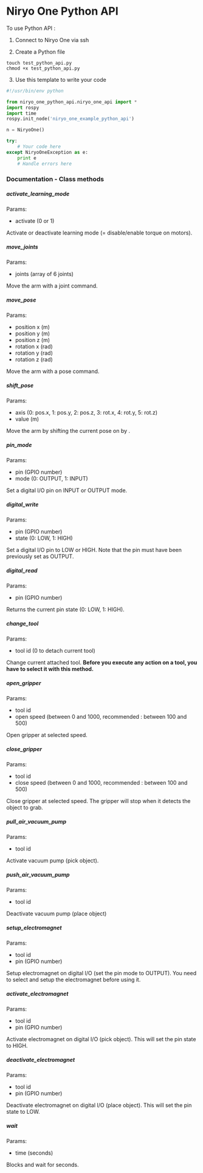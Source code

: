 # Niryo One Python API

To use Python API :

1. Connect to Niryo One via ssh

2. Create a Python file

```
touch test_python_api.py
chmod +x test_python_api.py
```

3. Use this template to write your code

```python
#!/usr/bin/env python

from niryo_one_python_api.niryo_one_api import *
import rospy
import time
rospy.init_node('niryo_one_example_python_api')

n = NiryoOne()

try:
    # Your code here
except NiryoOneException as e:
    print e
    # Handle errors here
```

### Documentation - Class methods

##### activate\_learning\_mode

Params: 
* activate (0 or 1)

Activate or deactivate learning mode (= disable/enable torque on motors).

##### move\_joints

Params:
* joints (array of 6 joints)

Move the arm with a joint command.

##### move\_pose

Params:
* position x (m)
* position y (m)
* position z (m)
* rotation x (rad)
* rotation y (rad)
* rotation z (rad)

Move the arm with a pose command.

##### shift\_pose

Params:
* axis (0: pos.x, 1: pos.y, 2: pos.z, 3: rot.x, 4: rot.y, 5: rot.z)
* value (m)

Move the arm by shifting the current pose on <axis> by <value>.

##### pin\_mode

Params:
* pin (GPIO number)
* mode (0: OUTPUT, 1: INPUT)

Set a digital I/O pin on INPUT or OUTPUT mode.

##### digital\_write

Params:
* pin (GPIO number)
* state (0: LOW, 1: HIGH)

Set a digital I/O pin to LOW or HIGH. Note that the pin must have been previously set as OUTPUT.

##### digital\_read

Params:
* pin (GPIO number)

Returns the current pin state (0: LOW, 1: HIGH).

##### change\_tool

Params:
* tool id (0 to detach current tool)

Change current attached tool. **Before you execute any action on a tool, you have to select it with this method.**

##### open\_gripper

Params:
* tool id
* open speed (between 0 and 1000, recommended : between 100 and 500)

Open gripper at selected speed.

##### close\_gripper

Params:
* tool id
* close speed (between 0 and 1000, recommended : between 100 and 500)

Close gripper at selected speed. The gripper will stop when it detects the object to grab.

##### pull\_air\_vacuum\_pump

Params:
* tool id

Activate vacuum pump (pick object).

##### push\_air\_vacuum\_pump

Params: 
* tool id

Deactivate vacuum pump (place object)

##### setup\_electromagnet

Params:
* tool id
* pin (GPIO number)

Setup electromagnet on digital I/O <pin> (set the pin mode to OUTPUT). You need to select and setup the electromagnet before using it.

##### activate\_electromagnet

Params:
* tool id
* pin (GPIO number)

Activate electromagnet on digital I/O <pin> (pick object). This will set the pin state to HIGH.

##### deactivate\_electromagnet

Params:
* tool id
* pin (GPIO number)

Deactivate electromagnet on digital I/O <pin> (place object). This will set the pin state to LOW.

##### wait

Params:
* time (seconds)

Blocks and wait for <time> seconds.
